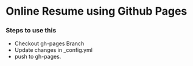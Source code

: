 # Online Resume using Github Pages

### Steps to use this 
- Checkout gh-pages Branch
- Update changes in _config.yml
- push to gh-pages.
